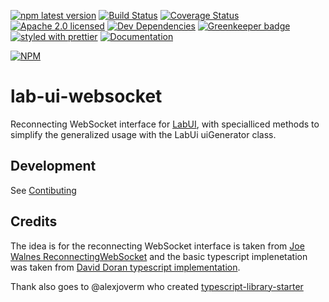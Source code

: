 [![npm latest version](https://img.shields.io/npm/v/lab-ui-websocket.svg)](https://www.npmjs.com/package/lab-ui-websocket)
[![Build Status](https://travis-ci.org/MicroControlLab/lab-ui-websocket.svg?branch=master)](https://travis-ci.org/MicroControlLab/lab-ui-websocket)
[![Coverage Status](https://coveralls.io/repos/github/MicroControlLab/lab-ui-websocket/badge.svg?branch=master)](https://coveralls.io/github/MicroControlLab/lab-ui-websocket?branch=master)
[![Apache 2.0 licensed](https://img.shields.io/hexpm/l/plug.svg)](https://raw.githubusercontent.com/MicroControlLab/lab-ui-websocket/master/LICENSE)
[![Dev Dependencies](https://david-dm.org/MicroControlLab/lab-ui-websocket/dev-status.svg)](https://david-dm.org/MicroControlLab/lab-ui-websocket?type=dev)
[![Greenkeeper badge](https://badges.greenkeeper.io/MicroControlLab/lab-ui-websocket.svg)](https://greenkeeper.io/)
[![styled with prettier](https://img.shields.io/badge/styled_with-prettier-ff69b4.svg)](https://github.com/prettier/prettier)
[![Documentation](https://img.shields.io/badge/docs-gh--pages-brightgreen.svg)](https://microcontrollab.github.io/lab-ui-websocket/index.html)

[![NPM](https://nodei.co/npm/lab-ui-websocket.png)](https://npmjs.org/package/lab-ui-websocket)

# lab-ui-websocket

Reconnecting WebSocket interface for [LabUI](https://github.com/MicroControlLab/lab-ui), with specialliced methods to simplify the generalized usage with the LabUi uiGenerator class.

## Development

See [Contibuting](https://github.com/MicroControlLab/lab-ui-websocket/blob/master/CONTRIBUTING.md)

## Credits

The idea is for the reconnecting WebSocket interface is taken from [Joe Walnes ReconnectingWebSocket](https://github.com/joewalnes/reconnecting-websocket) and the basic typescript implenetation was taken from [David Doran typescript implementation](https://github.com/daviddoran/typescript-reconnecting-websocket).

Thank also goes to @alexjoverm who created [typescript-library-starter](https://github.com/alexjoverm/typescript-library-starter)
